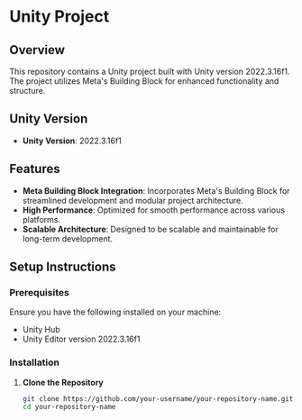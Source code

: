 # Unity Project

## Overview
This repository contains a Unity project built with Unity version 2022.3.16f1. The project utilizes Meta's Building Block for enhanced functionality and structure.

## Unity Version
- **Unity Version**: 2022.3.16f1

## Features
- **Meta Building Block Integration**: Incorporates Meta's Building Block for streamlined development and modular project architecture.
- **High Performance**: Optimized for smooth performance across various platforms.
- **Scalable Architecture**: Designed to be scalable and maintainable for long-term development.

## Setup Instructions

### Prerequisites
Ensure you have the following installed on your machine:
- Unity Hub
- Unity Editor version 2022.3.16f1

### Installation
1. **Clone the Repository**
   ```sh
   git clone https://github.com/your-username/your-repository-name.git
   cd your-repository-name
